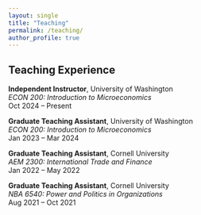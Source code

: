 ```yaml
---
layout: single
title: "Teaching"
permalink: /teaching/
author_profile: true
---
```


## Teaching Experience

**Independent Instructor**, University of Washington  
*ECON 200: Introduction to Microeconomics*  
Oct 2024 – Present

**Graduate Teaching Assistant**, University of Washington  
*ECON 200: Introduction to Microeconomics*  
Jan 2023 – Mar 2024

**Graduate Teaching Assistant**, Cornell University  
*AEM 2300: International Trade and Finance*  
Jan 2022 – May 2022

**Graduate Teaching Assistant**, Cornell University  
*NBA 6540: Power and Politics in Organizations*  
Aug 2021 – Oct 2021
